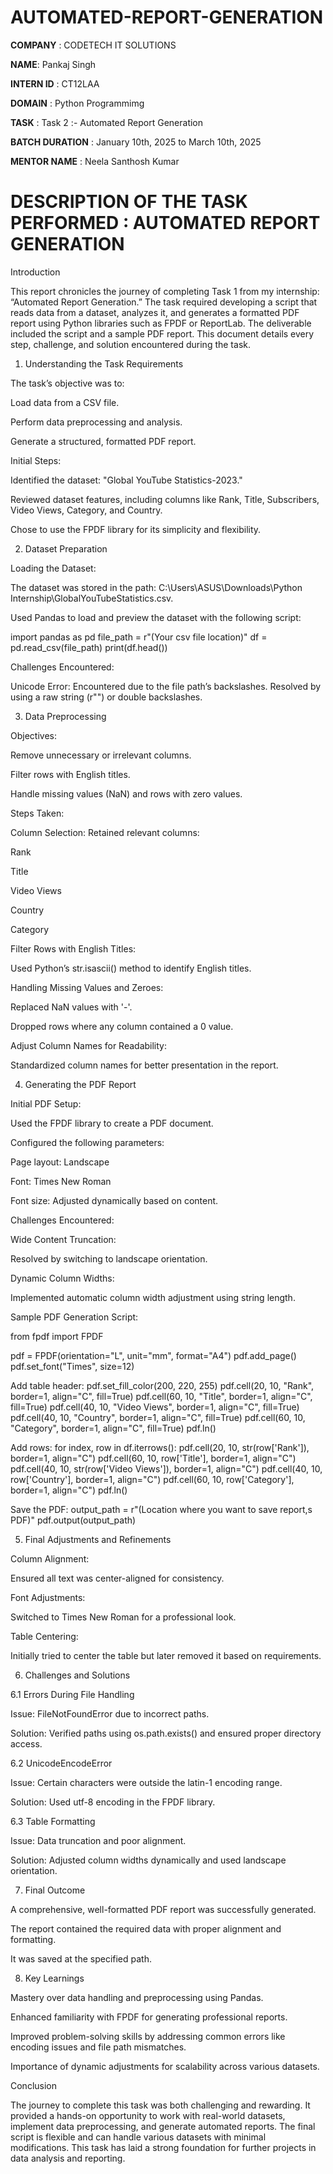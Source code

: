 # AUTOMATED-REPORT-GENERATION

**COMPANY** : CODETECH IT SOLUTIONS

**NAME**: Pankaj Singh

**INTERN ID** : CT12LAA

**DOMAIN** : Python Programmimg

**TASK** : Task 2 :- Automated Report Generation

**BATCH DURATION** : January 10th, 2025 to March 10th, 2025

**MENTOR NAME** : Neela Santhosh Kumar

# DESCRIPTION OF THE TASK PERFORMED : AUTOMATED REPORT GENERATION

Introduction

This report chronicles the journey of completing Task 1 from my internship: “Automated Report Generation.” The task required developing a script that reads data from a dataset, analyzes it, and generates a formatted PDF report using Python libraries such as FPDF or ReportLab. The deliverable included the script and a sample PDF report. This document details every step, challenge, and solution encountered during the task.

1. Understanding the Task Requirements

The task’s objective was to:

Load data from a CSV file.

Perform data preprocessing and analysis.

Generate a structured, formatted PDF report.

Initial Steps:

Identified the dataset: "Global YouTube Statistics-2023."

Reviewed dataset features, including columns like Rank, Title, Subscribers, Video Views, Category, and Country.

Chose to use the FPDF library for its simplicity and flexibility.

2. Dataset Preparation

Loading the Dataset:

The dataset was stored in the path: C:\Users\ASUS\Downloads\Python Internship\GlobalYouTubeStatistics.csv.

Used Pandas to load and preview the dataset with the following script:

import pandas as pd
file_path = r"(Your csv file location)"
df = pd.read_csv(file_path)
print(df.head())

Challenges Encountered:

Unicode Error: Encountered due to the file path’s backslashes. Resolved by using a raw string (r"") or double backslashes.

3. Data Preprocessing

Objectives:

Remove unnecessary or irrelevant columns.

Filter rows with English titles.

Handle missing values (NaN) and rows with zero values.

Steps Taken:

Column Selection: Retained relevant columns:

Rank

Title

Video Views

Country

Category

Filter Rows with English Titles:

Used Python’s str.isascii() method to identify English titles.

Handling Missing Values and Zeroes:

Replaced NaN values with '-'.

Dropped rows where any column contained a 0 value.

Adjust Column Names for Readability:

Standardized column names for better presentation in the report.

4. Generating the PDF Report

Initial PDF Setup:

Used the FPDF library to create a PDF document.

Configured the following parameters:

Page layout: Landscape

Font: Times New Roman

Font size: Adjusted dynamically based on content.

Challenges Encountered:

Wide Content Truncation:

Resolved by switching to landscape orientation.

Dynamic Column Widths:

Implemented automatic column width adjustment using string length.

Sample PDF Generation Script:

from fpdf import FPDF

pdf = FPDF(orientation="L", unit="mm", format="A4")
pdf.add_page()
pdf.set_font("Times", size=12)

Add table header:
pdf.set_fill_color(200, 220, 255)
pdf.cell(20, 10, "Rank", border=1, align="C", fill=True)
pdf.cell(60, 10, "Title", border=1, align="C", fill=True)
pdf.cell(40, 10, "Video Views", border=1, align="C", fill=True)
pdf.cell(40, 10, "Country", border=1, align="C", fill=True)
pdf.cell(60, 10, "Category", border=1, align="C", fill=True)
pdf.ln()

Add rows:
for index, row in df.iterrows():
    pdf.cell(20, 10, str(row['Rank']), border=1, align="C")
    pdf.cell(60, 10, row['Title'], border=1, align="C")
    pdf.cell(40, 10, str(row['Video Views']), border=1, align="C")
    pdf.cell(40, 10, row['Country'], border=1, align="C")
    pdf.cell(60, 10, row['Category'], border=1, align="C")
    pdf.ln()

Save the PDF:
output_path = r"(Location where you want to save report,s PDF)"
pdf.output(output_path)

5. Final Adjustments and Refinements

Column Alignment:

Ensured all text was center-aligned for consistency.

Font Adjustments:

Switched to Times New Roman for a professional look.

Table Centering:

Initially tried to center the table but later removed it based on requirements.

6. Challenges and Solutions

6.1 Errors During File Handling

Issue: FileNotFoundError due to incorrect paths.

Solution: Verified paths using os.path.exists() and ensured proper directory access.

6.2 UnicodeEncodeError

Issue: Certain characters were outside the latin-1 encoding range.

Solution: Used utf-8 encoding in the FPDF library.

6.3 Table Formatting

Issue: Data truncation and poor alignment.

Solution: Adjusted column widths dynamically and used landscape orientation.

7. Final Outcome

A comprehensive, well-formatted PDF report was successfully generated.

The report contained the required data with proper alignment and formatting.

It was saved at the specified path.

8. Key Learnings

Mastery over data handling and preprocessing using Pandas.

Enhanced familiarity with FPDF for generating professional reports.

Improved problem-solving skills by addressing common errors like encoding issues and file path mismatches.

Importance of dynamic adjustments for scalability across various datasets.

Conclusion

The journey to complete this task was both challenging and rewarding. It provided a hands-on opportunity to work with real-world datasets, implement data preprocessing, and generate automated reports. The final script is flexible and can handle various datasets with minimal modifications. This task has laid a strong foundation for further projects in data analysis and reporting.

